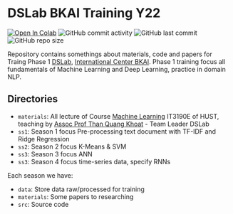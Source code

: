# DSLab BKAI Training Y22
[![Open In Colab](https://colab.research.google.com/assets/colab-badge.svg)](https://colab.research.google.com/github/tuanlda78202/DSLT/)
![GitHub commit activity](https://img.shields.io/github/commit-activity/m/tuanlda78202/DSLT?color=%23F7CAC9&label=Commit&logo=Battle.net&logoColor=%23DFCFBE&style=flat-square) ![GitHub last commit](https://img.shields.io/github/last-commit/tuanlda78202/DSLT?color=%23F7CAC9&label=Last%20Commit&logo=Google%20Photos&logoColor=%23DFCFBE&style=flat-square) ![GitHub repo size](https://img.shields.io/github/repo-size/tuanlda78202/DSLT?color=%23F7CAC9&label=Repo%20Size&logo=Databricks&logoColor=%23DFCFBE&style=flat-square)  

Repository contains somethings about materials, code and papers for Traing Phase 1 [DSLab](https://bkai.ai/research/machine-learning/), [International Center BKAI](https://bkai.ai). Phase 1 training focus all fundamentals of Machine Learning and Deep Learning, practice in domain NLP.
    
## Directories 
- `materials`: All lecture of Course [Machine Learning](https://bkai.ai/course/machine-learning-and-data-mining/) IT3190E of HUST, teaching by [Assoc Prof Than Quang Khoat](https://users.soict.hust.edu.vn/khoattq/) - Team Leader DSLab
- `ss1`: Season 1 focus Pre-processing text document with TF-IDF and Ridge Regression 
- `ss2`: Season 2 focus K-Means & SVM
- `ss3`: Season 3 focus ANN 
- `ss3`: Season 4 focus time-series data, specify RNNs 

Each season we have:
- `data`: Store data raw/processed for training 
- `materials`: Some papers to researching 
- `src`: Source code
